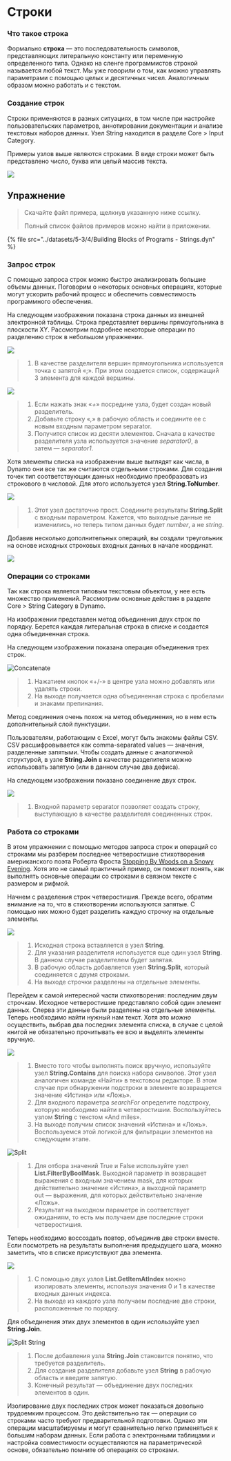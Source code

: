 # Строки

### Что такое строка

Формально **строка** — это последовательность символов, представляющих литеральную константу или переменную определенного типа. Однако на сленге программистов строкой называется любой текст. Мы уже говорили о том, как можно управлять параметрами с помощью целых и десятичных чисел. Аналогичным образом можно работать и с текстом.

### Создание строк

Строки применяются в разных ситуациях, в том числе при настройке пользовательских параметров, аннотировании документации и анализе текстовых наборов данных. Узел String находится в разделе Core > Input Category.

Примеры узлов выше являются строками. В виде строки может быть представлено число, буква или целый массив текста.

![](<../images/5-3/4/strings - creating strings.jpg>)

## Упражнение

> Скачайте файл примера, щелкнув указанную ниже ссылку.
>
> Полный список файлов примеров можно найти в приложении.

{% file src="../datasets/5-3/4/Building Blocks of Programs - Strings.dyn" %}

### Запрос строк

С помощью запроса строк можно быстро анализировать большие объемы данных. Поговорим о некоторых основных операциях, которые могут ускорить рабочий процесс и обеспечить совместимость программного обеспечения.

На следующем изображении показана строка данных из внешней электронной таблицы. Строка представляет вершины прямоугольника в плоскости XY. Рассмотрим подробнее некоторые операции по разделению строк в небольшом упражнении.

![](<../images/5-3/4/strings - querying strings 01.jpg>)

> 1. В качестве разделителя вершин прямоугольника используется точка с запятой «;». При этом создается список, содержащий 3 элемента для каждой вершины.

![](<../images/5-3/4/strings - querying strings 02.jpg>)

> 1. Если нажать знак «_+_» посредине узла, будет создан новый разделитель.
> 2. Добавьте строку «_,_» в рабочую область и соедините ее с новым входным параметром separator.
> 3. Получится список из десяти элементов. Сначала в качестве разделителя узла используется значение _separator0_, а затем — _separator1_.

Хотя элементы списка на изображении выше выглядят как числа, в Dynamo они все так же считаются отдельными строками. Для создания точек тип соответствующих данных необходимо преобразовать из строкового в числовой. Для этого используется узел **String.ToNumber**.

![](<../images/5-3/4/strings - querying strings 03.jpg>)

> 1. Этот узел достаточно прост. Соедините результаты **String.Split** с входным параметром. Кажется, что выходные данные не изменились, но теперь типом данных будет _number_, а не _string_.

Добавив несколько дополнительных операций, вы создали треугольник на основе исходных строковых входных данных в начале координат.

![](<../images/5-3/4/strings - querying strings 04.jpg>)

### Операции со строками

Так как строка является типовым текстовым объектом, у нее есть множество применений. Рассмотрим основные действия в разделе Core > String Category в Dynamo.

На изображении представлен метод объединения двух строк по порядку. Берется каждая литеральная строка в списке и создается одна объединенная строка.

На следующем изображении показана операция объединения трех строк.

![Concatenate](<../images/5-3/4/strings - manipulating strings 01.jpg>)

> 1. Нажатием кнопок «+/-» в центре узла можно добавлять или удалять строки.
> 2. На выходе получается одна объединенная строка с пробелами и знаками препинания.

Метод соединения очень похож на метод объединения, но в нем есть дополнительный слой пунктуации.

Пользователям, работающим с Excel, могут быть знакомы файлы CSV. CSV расшифровывается как comma-separated values — значения, разделенные запятыми. Чтобы создать данные с аналогичной структурой, в узле **String.Join** в качестве разделителя можно использовать запятую (или в данном случае два дефиса).

На следующем изображении показано соединение двух строк.

![](<../images/5-3/4/strings - manipulating strings 02.jpg>)

> 1. Входной параметр separator позволяет создать строку, выступающую в качестве разделителя соединенных строк.

### Работа со строками

В этом упражнении с помощью методов запроса строк и операций со строками мы разберем последнее четверостишие стихотворения американского поэта Роберта Фроста [Stopping By Woods on a Snowy Evening](http://www.poetryfoundation.org/poem/171621). Хотя это не самый практичный пример, он поможет понять, как выполнять основные операции со строками в связном тексте с размером и рифмой.

Начнем с разделения строк четверостишия. Прежде всего, обратим внимание на то, что в стихотворении используются запятые. С помощью них можно будет разделить каждую строчку на отдельные элементы.

![](<../images/5-3/4/strings - working with strings 01.jpg>)

> 1. Исходная строка вставляется в узел **String**.
> 2. Для указания разделителя используется еще один узел **String**. В данном случае разделителем будет запятая.
> 3. В рабочую область добавляется узел **String.Split**, который соединяется с двумя строками.
> 4. На выходе строчки разделены на отдельные элементы.

Перейдем к самой интересной части стихотворения: последним двум строчкам. Исходное четверостишие представляло собой один элемент данных. Сперва эти данные были разделены на отдельные элементы. Теперь необходимо найти нужный нам текст. Хотя это _можно_ осуществить, выбрав два последних элемента списка, в случае с целой книгой не обязательно прочитывать ее всю и выделять элементы вручную.

![](<../images/5-3/4/strings - working with strings 02.jpg>)

> 1. Вместо того чтобы выполнять поиск вручную, используйте узел **String.Contains** для поиска набора символов. Этот узел аналогичен команде «Найти» в текстовом редакторе. В этом случае при обнаружении подстроки в элементе возвращается значение «Истина» или «Ложь».
> 2. Для входного параметра _searchFor_ определите подстроку, которую необходимо найти в четверостишии. Воспользуйтесь узлом **String** с текстом «And miles».
> 3. На выходе получим список значений «Истина» и «Ложь». Воспользуемся этой логикой для фильтрации элементов на следующем этапе.

![Split](<../images/5-3/4/strings - working with strings 03.jpg>)

> 1. Для отбора значений True и False используйте узел **List.FilterByBoolMask**. Выходной параметр in возвращает выражения с входным значением mask, для которых действительно значение «Истина», а выходной параметр out — выражения, для которых действительно значение «Ложь».
> 2. Результат на выходном параметре in соответствует ожиданиям, то есть мы получаем две последние строки четверостишия.

Теперь необходимо воссоздать повтор, объединив две строки вместе. Если посмотреть на результаты выполнения предыдущего шага, можно заметить, что в списке присутствуют два элемента.

![](<../images/5-3/4/strings - working with strings 04.jpg>)

> 1. С помощью двух узлов **List.GetItemAtIndex** можно изолировать элементы, используя значения 0 и 1 в качестве входных данных индекса.
> 2. На выходе из каждого узла получаем последние две строки, расположенные по порядку.

Для объединения этих двух элементов в один используйте узел **String.Join**.

![Split String](<../images/5-3/4/strings - working with strings 05.jpg>)

> 1. После добавления узла **String.Join** становится понятно, что требуется разделитель.
> 2. Для создания разделителя добавьте узел **String** в рабочую область и введите запятую.
> 3. Конечный результат — объединение двух последних элементов в один.

Изолирование двух последних строк может показаться довольно трудоемким процессом. Это действительно так — операции со строками часто требуют предварительной подготовки. Однако эти операции масштабируемы и могут сравнительно легко применяться к большим наборам данных. Если работа с электронными таблицами и настройка совместимости осуществляются на параметрической основе, обязательно помните об операциях со строками.
